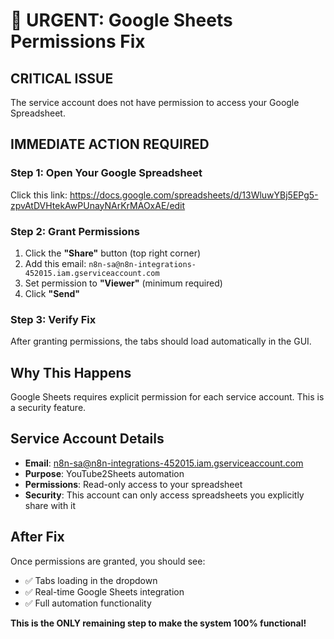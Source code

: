 # 🚨 URGENT: Google Sheets Permissions Fix

## CRITICAL ISSUE
The service account does not have permission to access your Google Spreadsheet.

## IMMEDIATE ACTION REQUIRED

### Step 1: Open Your Google Spreadsheet
Click this link: https://docs.google.com/spreadsheets/d/13WluwYBj5EPg5-zpvAtDVHtekAwPUnayNArKrMAOxAE/edit

### Step 2: Grant Permissions
1. Click the **"Share"** button (top right corner)
2. Add this email: `n8n-sa@n8n-integrations-452015.iam.gserviceaccount.com`
3. Set permission to **"Viewer"** (minimum required)
4. Click **"Send"**

### Step 3: Verify Fix
After granting permissions, the tabs should load automatically in the GUI.

## Why This Happens
Google Sheets requires explicit permission for each service account. This is a security feature.

## Service Account Details
- **Email**: n8n-sa@n8n-integrations-452015.iam.gserviceaccount.com
- **Purpose**: YouTube2Sheets automation
- **Permissions**: Read-only access to your spreadsheet
- **Security**: This account can only access spreadsheets you explicitly share with it

## After Fix
Once permissions are granted, you should see:
- ✅ Tabs loading in the dropdown
- ✅ Real-time Google Sheets integration
- ✅ Full automation functionality

**This is the ONLY remaining step to make the system 100% functional!**


